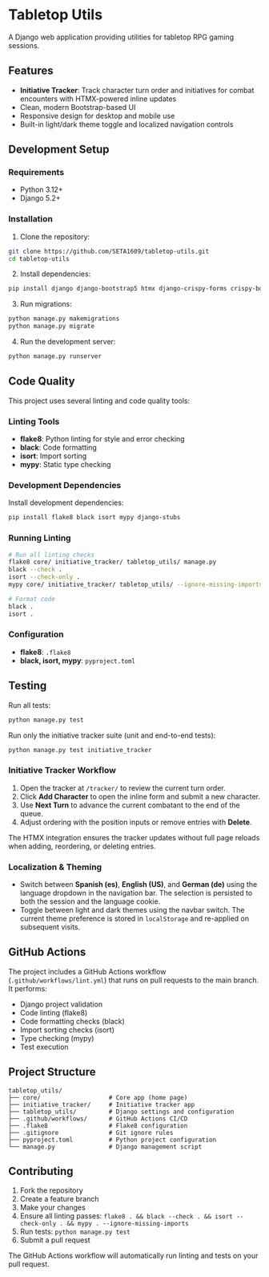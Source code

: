 # Tabletop Utils

A Django web application providing utilities for tabletop RPG gaming sessions.

## Features

- **Initiative Tracker**: Track character turn order and initiatives for combat encounters with HTMX-powered inline updates
- Clean, modern Bootstrap-based UI
- Responsive design for desktop and mobile use
- Built-in light/dark theme toggle and localized navigation controls

## Development Setup

### Requirements

- Python 3.12+
- Django 5.2+

### Installation

1. Clone the repository:
```bash
git clone https://github.com/SETA1609/tabletop-utils.git
cd tabletop-utils
```

2. Install dependencies:
```bash
pip install django django-bootstrap5 htmx django-crispy-forms crispy-bootstrap5
```

3. Run migrations:
```bash
python manage.py makemigrations
python manage.py migrate
```

4. Run the development server:
```bash
python manage.py runserver
```

## Code Quality

This project uses several linting and code quality tools:

### Linting Tools

- **flake8**: Python linting for style and error checking
- **black**: Code formatting
- **isort**: Import sorting
- **mypy**: Static type checking

### Development Dependencies

Install development dependencies:
```bash
pip install flake8 black isort mypy django-stubs
```

### Running Linting

```bash
# Run all linting checks
flake8 core/ initiative_tracker/ tabletop_utils/ manage.py
black --check .
isort --check-only .
mypy core/ initiative_tracker/ tabletop_utils/ --ignore-missing-imports

# Format code
black .
isort .
```

### Configuration

- **flake8**: `.flake8`
- **black, isort, mypy**: `pyproject.toml`

## Testing

Run all tests:
```bash
python manage.py test
```

Run only the initiative tracker suite (unit and end-to-end tests):
```bash
python manage.py test initiative_tracker
```

### Initiative Tracker Workflow

1. Open the tracker at `/tracker/` to review the current turn order.
2. Click **Add Character** to open the inline form and submit a new character.
3. Use **Next Turn** to advance the current combatant to the end of the queue.
4. Adjust ordering with the position inputs or remove entries with **Delete**.

The HTMX integration ensures the tracker updates without full page reloads when adding, reordering, or deleting entries.

### Localization & Theming

- Switch between **Spanish (es)**, **English (US)**, and **German (de)** using the language dropdown in the navigation bar. The selection is persisted to both the session and the language cookie.
- Toggle between light and dark themes using the navbar switch. The current theme preference is stored in `localStorage` and re-applied on subsequent visits.

## GitHub Actions

The project includes a GitHub Actions workflow (`.github/workflows/lint.yml`) that runs on pull requests to the main branch. It performs:

- Django project validation
- Code linting (flake8)
- Code formatting checks (black)
- Import sorting checks (isort)
- Type checking (mypy)
- Test execution

## Project Structure

```
tabletop_utils/
├── core/                   # Core app (home page)
├── initiative_tracker/     # Initiative tracker app
├── tabletop_utils/         # Django settings and configuration
├── .github/workflows/      # GitHub Actions CI/CD
├── .flake8                 # Flake8 configuration
├── .gitignore              # Git ignore rules
├── pyproject.toml          # Python project configuration
└── manage.py               # Django management script
```

## Contributing

1. Fork the repository
2. Create a feature branch
3. Make your changes
4. Ensure all linting passes: `flake8 . && black --check . && isort --check-only . && mypy . --ignore-missing-imports`
5. Run tests: `python manage.py test`
6. Submit a pull request

The GitHub Actions workflow will automatically run linting and tests on your pull request.